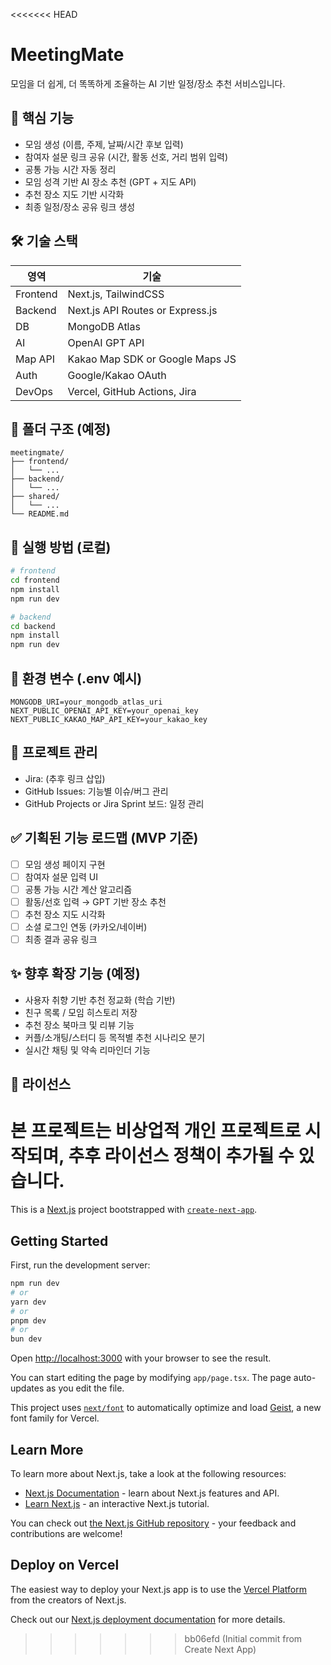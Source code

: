 <<<<<<< HEAD
# MeetingMate

모임을 더 쉽게, 더 똑똑하게 조율하는 AI 기반 일정/장소 추천 서비스입니다.

## 🧩 핵심 기능

- 모임 생성 (이름, 주제, 날짜/시간 후보 입력)
- 참여자 설문 링크 공유 (시간, 활동 선호, 거리 범위 입력)
- 공통 가능 시간 자동 정리
- 모임 성격 기반 AI 장소 추천 (GPT + 지도 API)
- 추천 장소 지도 기반 시각화
- 최종 일정/장소 공유 링크 생성

## 🛠 기술 스택

| 영역 | 기술 |
|------|------|
| Frontend | Next.js, TailwindCSS |
| Backend | Next.js API Routes or Express.js |
| DB | MongoDB Atlas |
| AI | OpenAI GPT API |
| Map API | Kakao Map SDK or Google Maps JS |
| Auth | Google/Kakao OAuth |
| DevOps | Vercel, GitHub Actions, Jira |

## 📂 폴더 구조 (예정)

```
meetingmate/
├── frontend/
│   └── ...
├── backend/
│   └── ...
├── shared/
│   └── ...
└── README.md
```

## 🚀 실행 방법 (로컬)

```bash
# frontend
cd frontend
npm install
npm run dev

# backend
cd backend
npm install
npm run dev
```

## 🔐 환경 변수 (.env 예시)

```env
MONGODB_URI=your_mongodb_atlas_uri
NEXT_PUBLIC_OPENAI_API_KEY=your_openai_key
NEXT_PUBLIC_KAKAO_MAP_API_KEY=your_kakao_key
```

## 🔗 프로젝트 관리

- Jira: (추후 링크 삽입)
- GitHub Issues: 기능별 이슈/버그 관리
- GitHub Projects or Jira Sprint 보드: 일정 관리

## ✅ 기획된 기능 로드맵 (MVP 기준)

- [ ] 모임 생성 페이지 구현
- [ ] 참여자 설문 입력 UI
- [ ] 공통 가능 시간 계산 알고리즘
- [ ] 활동/선호 입력 → GPT 기반 장소 추천
- [ ] 추천 장소 지도 시각화
- [ ] 소셜 로그인 연동 (카카오/네이버)
- [ ] 최종 결과 공유 링크

## ✨ 향후 확장 기능 (예정)

- 사용자 취향 기반 추천 정교화 (학습 기반)
- 친구 목록 / 모임 히스토리 저장
- 추천 장소 북마크 및 리뷰 기능
- 커플/소개팅/스터디 등 목적별 추천 시나리오 분기
- 실시간 채팅 및 약속 리마인더 기능

## 📝 라이선스

본 프로젝트는 비상업적 개인 프로젝트로 시작되며, 추후 라이선스 정책이 추가될 수 있습니다.
=======
This is a [Next.js](https://nextjs.org) project bootstrapped with [`create-next-app`](https://nextjs.org/docs/app/api-reference/cli/create-next-app).

## Getting Started

First, run the development server:

```bash
npm run dev
# or
yarn dev
# or
pnpm dev
# or
bun dev
```

Open [http://localhost:3000](http://localhost:3000) with your browser to see the result.

You can start editing the page by modifying `app/page.tsx`. The page auto-updates as you edit the file.

This project uses [`next/font`](https://nextjs.org/docs/app/building-your-application/optimizing/fonts) to automatically optimize and load [Geist](https://vercel.com/font), a new font family for Vercel.

## Learn More

To learn more about Next.js, take a look at the following resources:

- [Next.js Documentation](https://nextjs.org/docs) - learn about Next.js features and API.
- [Learn Next.js](https://nextjs.org/learn) - an interactive Next.js tutorial.

You can check out [the Next.js GitHub repository](https://github.com/vercel/next.js) - your feedback and contributions are welcome!

## Deploy on Vercel

The easiest way to deploy your Next.js app is to use the [Vercel Platform](https://vercel.com/new?utm_medium=default-template&filter=next.js&utm_source=create-next-app&utm_campaign=create-next-app-readme) from the creators of Next.js.

Check out our [Next.js deployment documentation](https://nextjs.org/docs/app/building-your-application/deploying) for more details.
>>>>>>> bb06efd (Initial commit from Create Next App)
